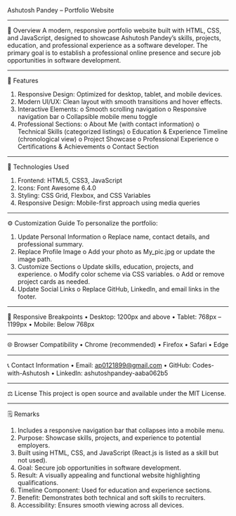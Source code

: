 Ashutosh Pandey – Portfolio Website
________________________________________
🧾 Overview
A modern, responsive portfolio website built with HTML, CSS, and JavaScript, designed to showcase Ashutosh Pandey’s skills, projects, education, and professional experience as a software developer.
The primary goal is to establish a professional online presence and secure job opportunities in software development.
________________________________________
🌟 Features
1.	Responsive Design: Optimized for desktop, tablet, and mobile devices.
2.	Modern UI/UX: Clean layout with smooth transitions and hover effects.
3.	Interactive Elements:
o	Smooth scrolling navigation
o	Responsive navigation bar
o	Collapsible mobile menu toggle
4.	Professional Sections:
o	About Me (with contact information)
o	Technical Skills (categorized listings)
o	Education & Experience Timeline (chronological view)
o	Project Showcase
o	Professional Experience
o	Certifications & Achievements
o	Contact Section
________________________________________
🧰 Technologies Used
1. Frontend: HTML5, CSS3, JavaScript
2. Icons: Font Awesome 6.4.0
3. Styling: CSS Grid, Flexbox, and CSS Variables
4. Responsive Design: Mobile-first approach using media queries
________________________________________
⚙️ Customization Guide
To personalize the portfolio:
1.	Update Personal Information
o	Replace name, contact details, and professional summary.
2.	Replace Profile Image
o	Add your photo as My_pic.jpg or update the image path.
3.	Customize Sections
o	Update skills, education, projects, and experience.
o	Modify color scheme via CSS variables.
o	Add or remove project cards as needed.
4.	Update Social Links
o	Replace GitHub, LinkedIn, and email links in the footer.
________________________________________
📱 Responsive Breakpoints
•	Desktop: 1200px and above
•	Tablet: 768px – 1199px
•	Mobile: Below 768px
________________________________________
🌐 Browser Compatibility
•	Chrome (recommended)
•	Firefox
•	Safari
•	Edge
________________________________________
📞 Contact Information
•	Email: ap0121899@gmail.com
•	GitHub: Codes-with-Ashutosh
•	LinkedIn: ashutoshpandey-aaba062b5
________________________________________
⚖️ License
This project is open source and available under the MIT License.
________________________________________
🗒️ Remarks
1.	Includes a responsive navigation bar that collapses into a mobile menu.
2.	Purpose: Showcase skills, projects, and experience to potential employers.
3.	Built using HTML, CSS, and JavaScript (React.js is listed as a skill but not used).
4.	Goal: Secure job opportunities in software development.
5.	Result: A visually appealing and functional website highlighting qualifications.
6.	Timeline Component: Used for education and experience sections.
7.	Benefit: Demonstrates both technical and soft skills to recruiters.
8.	Accessibility: Ensures smooth viewing across all devices.

